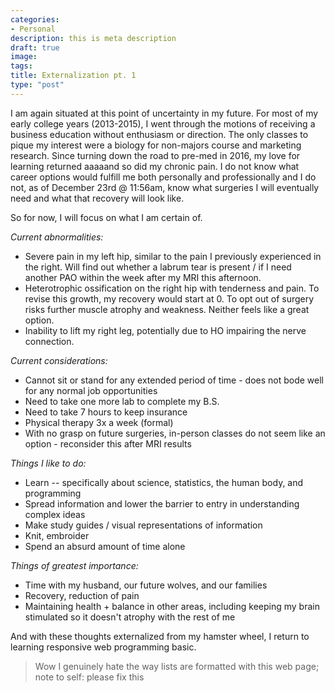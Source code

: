 ```yaml
---
categories:
- Personal
description: this is meta description
draft: true
image: 
tags:
title: Externalization pt. 1 
type: "post"
---
```


I am again situated at this point of uncertainty in my future. For most of my early college years (2013-2015), I went through the motions of receiving a business education without enthusiasm or direction. The only classes to pique my interest were a biology for non-majors course and marketing research. Since turning down the road to pre-med in 2016, my love for learning returned aaaaand so did my chronic pain. I do not know what career options would fulfill me both personally and professionally and I do not, as of December 23rd @ 11:56am, know what surgeries I will eventually need and what that recovery will look like.

So for now, I will focus on what I am certain of.

*Current abnormalities:*
- Severe pain in my left hip, similar to the pain I previously experienced in the right. Will find out whether a labrum tear is present / if I need another PAO within the week after my MRI this afternoon.
- Heterotrophic ossification on the right hip with tenderness and pain. To revise this growth, my recovery would start at 0. To opt out of surgery risks further muscle atrophy and weakness. Neither feels like a great option.
- Inability to lift my right leg, potentially due to HO impairing the nerve connection. 

*Current considerations:*
- Cannot sit or stand for any extended period of time - does not bode well for any normal job opportunities
- Need to take one more lab to complete my B.S.
- Need to take 7 hours to keep insurance
- Physical therapy 3x a week (formal)
- With no grasp on future surgeries, in-person classes do not seem like an option - reconsider this after MRI results

*Things I like to do:*
- Learn -- specifically about science, statistics, the human body, and programming
- Spread information and lower the barrier to entry in understanding complex ideas
- Make study guides / visual representations of information
- Knit, embroider
- Spend an absurd amount of time alone

*Things of greatest importance:*
- Time with my husband, our future wolves, and our families
- Recovery, reduction of pain
- Maintaining health + balance in other areas, including keeping my brain stimulated so it doesn't atrophy with the rest of me

And with these thoughts externalized from my hamster wheel, I return to learning responsive web programming basic. 

>Wow I genuinely hate the way lists are formatted with this web page; note to self: please fix this